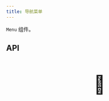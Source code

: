 ```yaml
---
title: 导航菜单
---
```


`Menu` 组件。

## API

<div style="padding: 40px 0;font-size: 48px; text-align: center;">🚧</div>
